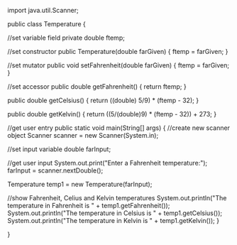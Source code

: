 import java.util.Scanner;

public class Temperature {

//set variable field
private double ftemp;

//set constructor
public Temperature(double farGiven)
{
ftemp = farGiven;
}

//set mutator
public void setFahrenheit(double farGiven)
{
ftemp = farGiven;
}

//set accessor
public double getFahrenheit()
{
return ftemp;
}

public double getCelsius()
{
return ((double) 5/9) * (ftemp - 32);
}

public double getKelvin()
{
return ((5/(double)9) * (ftemp - 32)) + 273;
}

//get user entry
public static void main(String[] args)
{
//create new scanner object
Scanner scanner = new Scanner(System.in);

//set input variable
double farInput;

//get user input
System.out.print("Enter a Fahrenheit temperature:");
farInput = scanner.nextDouble();

Temperature temp1 = new Temperature(farInput);

//show Fahrenheit, Celius and Kelvin temperatures
System.out.println("The temperature in Fahrenheit is " + temp1.getFahrenheit());
System.out.println("The temperature in Celsius is " + temp1.getCelsius());
System.out.println("The temperature in Kelvin is " + temp1.getKelvin());
}

}

